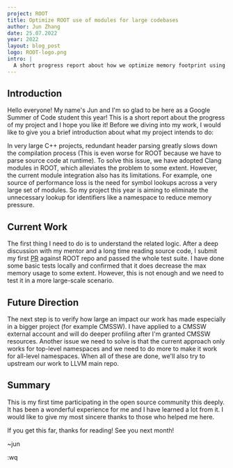 ```yaml
---
project: ROOT
title: Optimize ROOT use of modules for large codebases
author: Jun Zhang
date: 25.07.2022
year: 2022
layout: blog_post
logo: ROOT-logo.png
intro: |
  A short progress report about how we optimize memory footprint using clang modules.
---
```


## Introduction

Hello everyone! My name's Jun and I'm so glad to be here as a Google Summer of Code student this year! This is a short report about the progress of my project and I hope you like it! Before we diving into my work, I would like to give you a brief introduction about what my project intends to do:

In very large C++ projects, redundant header parsing greatly slows down the compilation process (This is even worse for ROOT because we have to parse source code at runtime). To solve this issue, we have adopted Clang modules in ROOT, which alleviates the problem to some extent. However, the current module integration also has its limitations. For example, one source of performance loss is the need for symbol lookups across a very large set of modules. So my project this year is aiming to eliminate the unnecessary lookup for identifiers like a namespace to reduce memory pressure.

## Current Work

The first thing I need to do is to understand the related logic. After a deep discussion with my mentor and a long time reading source code, I submit my first [PR](https://github.com/root-project/root/pull/10910) against ROOT repo and passed the whole test suite. I have done some basic tests locally and confirmed that it does decrease the max memory usage to some extent. However, this is not enough and we need to test it in a more large-scale scenario.

## Future Direction

The next step is to verify how large an impact our work has made especially in a bigger project (for example CMSSW). I have applied to a CMSSW external account and will do deeper profiling after I'm granted CMSSW resources. Another issue we need to solve is that the current approach only works for top-level namespaces and we need to do more to make it work for all-level namespaces. When all of these are done, we'll also try to upstream our work to LLVM main repo.

## Summary

This is my first time participating in the open source community this deeply. It has been a wonderful experience for me and I have learned a lot from it. I would like to give my most sincere thanks to those who helped me here.

If you get this far, thanks for reading! See you next month!

~jun

:wq
